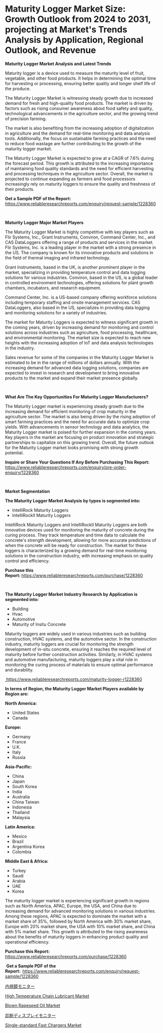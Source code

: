 <p><h1>Maturity Logger Market Size: Growth Outlook from 2024 to 2031, projecting at Market's Trends Analysis by Application, Regional Outlook, and Revenue</h1></p><p><strong>Maturity Logger Market Analysis and Latest Trends</strong></p>
<p><p>Maturity logger is a device used to measure the maturity level of fruit, vegetable, and other food products. It helps in determining the optimal time for harvesting or processing, ensuring better quality and longer shelf life of the produce.</p><p>The Maturity Logger Market is witnessing steady growth due to increased demand for fresh and high-quality food products. The market is driven by factors such as rising consumer awareness about food safety and quality, technological advancements in the agriculture sector, and the growing trend of precision farming.</p><p>The market is also benefiting from the increasing adoption of digitalization in agriculture and the demand for real-time monitoring and data analysis tools. Additionally, the focus on sustainable farming practices and the need to reduce food wastage are further contributing to the growth of the maturity logger market.</p><p>The Maturity Logger Market is expected to grow at a CAGR of 7.6% during the forecast period. This growth is attributed to the increasing importance of maintaining food quality standards and the need for efficient harvesting and processing techniques in the agriculture sector. Overall, the market is projected to continue expanding as farmers and food processors increasingly rely on maturity loggers to ensure the quality and freshness of their products.</p></p>
<p><strong>Get a Sample PDF of the Report:&nbsp;</strong> <a href="https://www.reliableresearchreports.com/enquiry/request-sample/1228360">https://www.reliableresearchreports.com/enquiry/request-sample/1228360</a></p>
<p>&nbsp;</p>
<p><strong>Maturity Logger Major Market Players</strong></p>
<p><p>The Maturity Logger Market is highly competitive with key players such as Flir Systems, Inc., Grant Instruments, Conviron, Command Center, Inc., and CAS DataLoggers offering a range of products and services in the market. Flir Systems, Inc. is a leading player in the market with a strong presence in the US. The company is known for its innovative products and solutions in the field of thermal imaging and infrared technology.</p><p>Grant Instruments, based in the UK, is another prominent player in the market, specializing in providing temperature control and data logging solutions for various industries. Conviron, based in the US, is a global leader in controlled environment technologies, offering solutions for plant growth chambers, incubators, and research equipment.</p><p>Command Center, Inc. is a US-based company offering workforce solutions including temporary staffing and onsite management services. CAS DataLoggers, also based in the US, specializes in providing data logging and monitoring solutions for a variety of industries.</p><p>The market for Maturity Loggers is expected to witness significant growth in the coming years, driven by increasing demand for monitoring and control solutions across industries such as agriculture, food processing, healthcare, and environmental monitoring. The market size is expected to reach new heights with the increasing adoption of IoT and data analysis technologies in the industry.</p><p>Sales revenue for some of the companies in the Maturity Logger Market is estimated to be in the range of millions of dollars annually. With the increasing demand for advanced data logging solutions, companies are expected to invest in research and development to bring innovative products to the market and expand their market presence globally.</p></p>
<p>&nbsp;</p>
<p><strong>What Are The Key Opportunities For Maturity Logger Manufacturers?</strong></p>
<p><p>The Maturity Logger market is experiencing steady growth due to the increasing demand for efficient monitoring of crop maturity in the agriculture sector. The market is also being driven by the rising adoption of smart farming practices and the need for accurate data to optimize crop yields. With advancements in sensor technology and data analytics, the Maturity Logger market is poised for further expansion in the coming years. Key players in the market are focusing on product innovation and strategic partnerships to capitalize on this growing trend. Overall, the future outlook for the Maturity Logger market looks promising with strong growth potential.</p></p>
<p><strong>Inquire or Share Your Questions If Any Before Purchasing This Report:</strong> <a href="https://www.reliableresearchreports.com/enquiry/pre-order-enquiry/1228360">https://www.reliableresearchreports.com/enquiry/pre-order-enquiry/1228360</a></p>
<p>&nbsp;</p>
<p><strong>Market Segmentation</strong></p>
<p><strong>The Maturity Logger Market Analysis by types is segmented into:</strong></p>
<p><ul><li>IntelliRock Maturity Loggers</li><li>IntelliRockII Maturity Loggers</li></ul></p>
<p><p>IntelliRock Maturity Loggers and IntelliRockII Maturity Loggers are both innovative devices used for monitoring the maturity of concrete during the curing process. They track temperature and time data to calculate the concrete's strength development, allowing for more accurate predictions of when the concrete will be ready for construction. The market for these loggers is characterized by a growing demand for real-time monitoring solutions in the construction industry, with increasing emphasis on quality control and efficiency.</p></p>
<p><strong>Purchase this Report:&nbsp;</strong><a href="https://www.reliableresearchreports.com/purchase/1228360">https://www.reliableresearchreports.com/purchase/1228360</a></p>
<p>&nbsp;</p>
<p><strong>The Maturity Logger Market Industry Research by Application is segmented into:</strong></p>
<p><ul><li>Building</li><li>Hvac</li><li>Automotive</li><li>Maturity of Insitu Concrete</li></ul></p>
<p><p>Maturity loggers are widely used in various industries such as building construction, HVAC systems, and the automotive sector. In the construction industry, maturity loggers are crucial for monitoring the strength development of in-situ concrete, ensuring it reaches the required level of maturity before further construction activities. Similarly, in HVAC systems and automotive manufacturing, maturity loggers play a vital role in monitoring the curing process of materials to ensure optimal performance and durability.</p></p>
<p><a href="https://www.reliableresearchreports.com/maturity-logger-r1228360">&nbsp;https://www.reliableresearchreports.com/maturity-logger-r1228360</a></p>
<p><strong>In terms of Region, the Maturity Logger Market Players available by Region are:</strong></p>
<p>
    <p> <strong> North America: </strong>
        <ul>
            <li>United States</li>
            <li>Canada</li>
        </ul>
        </p> 
    <p> <strong> Europe: </strong>
        <ul>
            <li>Germany</li>
            <li>France</li>
            <li>U.K.</li>
            <li>Italy</li>
            <li>Russia</li>
        </ul>
        </p> 
    <p> <strong> Asia-Pacific: </strong>
        <ul>
            <li>China</li>
            <li>Japan</li>
            <li>South Korea</li>
            <li>India</li>
            <li>Australia</li>
            <li>China Taiwan</li>
            <li>Indonesia</li>
            <li>Thailand</li>
            <li>Malaysia</li>
        </ul>
        </p> 
    <p> <strong> Latin America: </strong>
        <ul>
            <li>Mexico</li>
            <li>Brazil</li>
            <li>Argentina Korea</li>
            <li>Colombia</li>
        </ul>
        </p> 
    <p> <strong> Middle East & Africa: </strong>
        <ul>
            <li>Turkey</li>
            <li>Saudi</li>
            <li>Arabia</li>
            <li>UAE</li>
            <li>Korea</li>
        </ul>
    </p>
    </p>
<p><p>The maturity logger market is experiencing significant growth in regions such as North America, APAC, Europe, the USA, and China due to increasing demand for advanced monitoring solutions in various industries. Among these regions, APAC is expected to dominate the market with a market share of 35%, followed by North America with 30% market share, Europe with 20% market share, the USA with 10% market share, and China with 5% market share. This growth is attributed to the rising awareness about the benefits of maturity loggers in enhancing product quality and operational efficiency.</p></p>
<p><strong>Purchase this Report: </strong><a href="https://www.reliableresearchreports.com/purchase/1228360">https://www.reliableresearchreports.com/purchase/1228360</a></p>
<p>&nbsp;<strong>Get a Sample PDF of the Report:&nbsp;&nbsp;</strong><a href="https://www.reliableresearchreports.com/enquiry/request-sample/1228360">https://www.reliableresearchreports.com/enquiry/request-sample/1228360</a></p>
<p><strong></strong></p>
<p><p><a href="https://github.com/EstelWisozk1/Market-Research-Report-List-1/blob/main/710842640963.md">内視鏡モニター</a></p><p><a href="https://issuu.com/reportprime-2/docs/high-temperature-chain-lubricant-market-size-2030.">High Temperature Chain Lubricant Market</a></p><p><a href="https://issuu.com/reportprime-2/docs/blown-rapeseed-oil-market-size-2030.pptx">Blown Rapeseed Oil Market</a></p><p><a href="https://github.com/lrlmopnhwd79300/Market-Research-Report-List-1/blob/main/292529440962.md">診断ディスプレイモニター</a></p><p><a href="https://github.com/josesg55/Market-Research-Report-List-2/blob/main/single-standard-fast-chargers-market.md">Single-standard Fast Chargers Market</a></p></p>